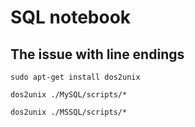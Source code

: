 # SQL notebook



## The issue with line endings
```
sudo apt-get install dos2unix
```
```
dos2unix ./MySQL/scripts/*
```
```
dos2unix ./MSSQL/scripts/*
```
